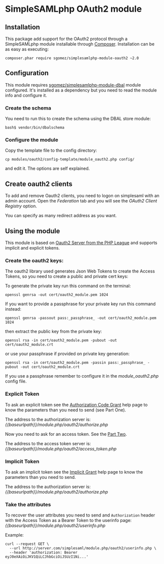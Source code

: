 SimpleSAMLphp OAuth2 module
====================================

## Installation

This package add support for the OAuth2 protocol through a SimpleSAMLphp module
installable through [Composer](https://getcomposer.org/). Installation can be as
easy as executing:

```
composer.phar require sgomez/simplesamlphp-module-oauth2 ~2.0
```

## Configuration

This module requires [sgomez/simplesamlphp-module-dbal](https://github.com/sgomez/simplesamlphp-module-dbal)
module configured. It's installed as a dependency but you need to read the module info and configure it.
 
### Create the schema
 
You need to run this to create the schema using the DBAL store module:
 
```
bash$ vendor/bin/dbalschema
```

### Configure the module

Copy the template file to the config directory:

```
cp modules/oauth2/config-template/module_oauth2.php config/
```

and edit it. The options are self explained.

## Create oauth2 clients

To add and remove Oauth2 clients, you need to logon on simplesaml with an admin account. Open the _Federation_ tab
and you will see the _OAuth2 Client Registry_ option.

You can specify as many redirect address as you want.

## Using the module

This module is based on [Oauth2 Server from the PHP League](https://oauth2.thephpleague.com/) and supports implicit and explicit tokens.

### Create the oauth2 keys:

The oauth2 library used generates Json Web Tokens to create the Access Tokens, so you need to create a public and private cert keys:

To generate the private key run this command on the terminal:

```
openssl genrsa -out cert/oauth2_module.pem 1024
```

If you want to provide a passphrase for your private key run this command instead:

```
openssl genrsa -passout pass:_passphrase_ -out cert/oauth2_module.pem 1024
```

then extract the public key from the private key:

```
openssl rsa -in cert/oauth2_module.pem -pubout -out cert/oauth2_module.crt
```
or use your passphrase if provided on private key generation:

```
openssl rsa -in cert/oauth2_module.pem -passin pass:_passphrase_ -pubout -out cert/oauth2_module.crt
```

If you use a passphrase remember to configure it in the _module_oauth2.php_ config file.

### Explicit Token

To ask an explicit token see the [Authorization Code Grant](https://oauth2.thephpleague.com/authorization-server/auth-code-grant/)
help page to know the parameters than you need to send (see Part One).

The address to the authorization server is: _{{baseurlpath}}/module.php/oauth2/authorize.php_

Now you need to ask for an access token. See the [Part Two](https://oauth2.thephpleague.com/authorization-server/auth-code-grant/).

The address to the access token server is: _{{baseurlpath}}/module.php/oauth2/access_token.php_

### Implicit Token

To ask an implicit token see the [Implicit Grant](https://oauth2.thephpleague.com/authorization-server/implicit-grant/)
help page to know the parameters than you need to send.

The address to the authorization server is: _{{baseurlpath}}/module.php/oauth2/authorize.php_

### Take the attributes

To recover the user attributes you need to send and `Authorization` header with the Access Token as
a Bearer Token to the userinfo page: _{{baseurlpath}}/module.php/oauth2/userinfo.php_

Example:

```
curl --request GET \
  --url http://server.com/simplesaml/module.php/oauth2/userinfo.php \
  --header 'authorization: Bearer eyJ0eXAiOiJKV1QiLCJhbGciOiJSUzI1Ni...'
```
